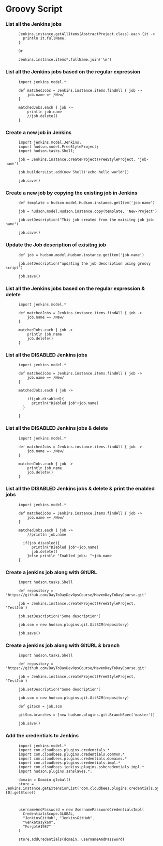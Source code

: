 # Groovy Script


### List all the Jenkins jobs

          Jenkins.instance.getAllItems(AbstractProject.class).each {it ->
            println it.fullName;
          }

          Or

          Jenkins.instance.items*.fullName.join('\n')

### List all the Jenkins jobs based on the regular expression

          import jenkins.model.*

          def matchedJobs = Jenkins.instance.items.findAll { job ->
              job.name =~ /New/
          }

          matchedJobs.each { job ->
              println job.name
              //job.delete()
          }
          
### Create a new job in Jenkins

          import jenkins.model.Jenkins;
          import hudson.model.FreeStyleProject;
          import hudson.tasks.Shell;

          job = Jenkins.instance.createProject(FreeStyleProject, 'job-name')

          job.buildersList.add(new Shell('echo hello world'))

          job.save()


### Create a new job by copying the existing job in Jenkins

          def template = hudson.model.Hudson.instance.getItem('job-name')

          job = hudson.model.Hudson.instance.copy(template, 'New-Project')

          job.setDescription("This job created from the exisitng job job-name")

          job.save()

### Update the Job description of exisitng job

          def job = hudson.model.Hudson.instance.getItem('job-name')

          job.setDescription("updating the job description using groovy script")

          job.save()

### List all the Jenkins jobs based on the regular expression & delete

          import jenkins.model.*

          def matchedJobs = Jenkins.instance.items.findAll { job ->
              job.name =~ /New/
          }

          matchedJobs.each { job ->
              println job.name
              job.delete()
          }
          
### List all the DISABLED Jenkins jobs

          import jenkins.model.*

          def matchedJobs = Jenkins.instance.items.findAll { job ->
              job.name =~ /New/
          }

          matchedJobs.each { job ->

              if(job.disabled){
                println("Diabled job"+job.name)
            }

          }

### List all the DISABLED Jenkins jobs & delete

          import jenkins.model.*

          def matchedJobs = Jenkins.instance.items.findAll { job ->
              job.name =~ /New/
          }

          matchedJobs.each { job ->
              println job.name
              job.delete()
          }

### List all the DISABLED Jenkins jobs & delete & print the enabled jobs

          import jenkins.model.*

          def matchedJobs = Jenkins.instance.items.findAll { job ->
              job.name =~ /New/
          }

          matchedJobs.each { job ->
              //println job.name

            if(job.disabled){
                println("Diabled job"+job.name)
                job.delete()
              }else println "Enabled jobs: "+job.name
          }
          
### Create a jenkins job along with GitURL

          import hudson.tasks.Shell

          def repository = 'https://github.com/DayToDayDevOpsCourse/MavenDayToDayCourse.git' 

          job = Jenkins.instance.createProject(FreeStyleProject, 'TestJob')

          job.setDescription("Some description") 

          job.scm = new hudson.plugins.git.GitSCM(repository) 

          job.save()

### Create a jenkins job along with GitURL & branch

          import hudson.tasks.Shell

          def repository = 'https://github.com/DayToDayDevOpsCourse/MavenDayToDayCourse.git' 

          job = Jenkins.instance.createProject(FreeStyleProject, 'TestJob')

          job.setDescription("Some description") 

          job.scm = new hudson.plugins.git.GitSCM(repository) 

          def gitScm = job.scm

          gitScm.branches = [new hudson.plugins.git.BranchSpec('master')]

          job.save()

### Add the credentials to Jenkins

          import jenkins.model.*
          import com.cloudbees.plugins.credentials.*
          import com.cloudbees.plugins.credentials.common.*
          import com.cloudbees.plugins.credentials.domains.*
          import com.cloudbees.plugins.credentials.impl.*
          import com.cloudbees.jenkins.plugins.sshcredentials.impl.*
          import hudson.plugins.sshslaves.*;

          domain = Domain.global()
          store = Jenkins.instance.getExtensionList('com.cloudbees.plugins.credentials.SystemCredentialsProvider')[0].getStore()



          usernameAndPassword = new UsernamePasswordCredentialsImpl(
            CredentialsScope.GLOBAL,
            "JenkinsGitHub", "JenkinsGitHub",
            "venkatasykam",
            "Forgot#1987"
          )

          store.addCredentials(domain, usernameAndPassword)

